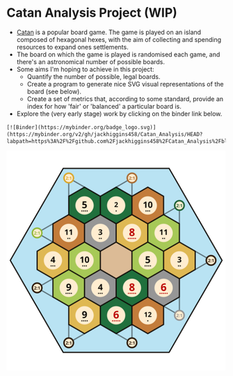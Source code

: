 # Catan Analysis Project (WIP)

- [Catan](https://en.wikipedia.org/wiki/Catan) is a popular board game. The game is played on an island composed of hexagonal hexes, with the aim of collecting and spending resources to expand ones settlements.
- The board on which the game is played is randomised each game, and there's an astronomical number of possible boards. 
- Some aims I'm hoping to achieve in this project:
	- Quantify the number of possible, legal boards.
	- Create a program to generate nice SVG visual representations of the board (see below).
	- Create a set of metrics that, according to some standard, provide an index for how 'fair' or 'balanced' a particular board is.
- Explore the (very early stage) work by clicking on the binder link below.

```
[![Binder](https://mybinder.org/badge_logo.svg)](https://mybinder.org/v2/gh/jackhiggins458/Catan_Analysis/HEAD?labpath=https%3A%2F%2Fgithub.com%2Fjackhiggins458%2FCatan_Analysis%2Fblob%2Fmain%2Fcatan.ipynb)
```

![](./img/example_board.svg)
